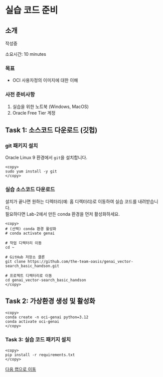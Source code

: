 # 실습 코드 준비

## 소개

작성중

소요시간: 10 minutes

### 목표

- OCI 사용자정의 이미지에 대한 이해

### 사전 준비사항

1. 실습을 위한 노트북 (Windows, MacOS)
1. Oracle Free Tier 계정

## Task 1: 소스코드 다운로드 (깃헙)

### git 패키지 설치

Oracle Linux 9 환경에서 `git`을 설치합니다.

```shell
<copy>
sudo yum install -y git
</copy>
```

### 실습 소스코드 다운로드

설치가 끝나면 원하는 디렉터리(예: 홈 디렉터리)로 이동하여 실습 코드를 내려받습니다.  
필요하다면 Lab-2에서 만든 conda 환경을 먼저 활성화하세요.

```shell
<copy>
# (선택) conda 환경 활성화
# conda activate genai

# 작업 디렉터리 이동
cd ~

# GitHub 저장소 클론
git clone https://github.com/the-team-oasis/genai_vector-search_basic_handson.git

# 프로젝트 디렉터리로 이동
cd genai_vector-search_basic_handson
</copy>
```

## Task 2: 가상환경 생성 및 활성화

```shell
<copy>
conda create -n oci-genai python=3.12
conda activate oci-genai
</copy>
```

### Task 3: 실습 코드 패키지 설치

```shell
<copy>
pip install -r requirements.txt
</copy>
```

[다음 랩으로 이동](#next)
